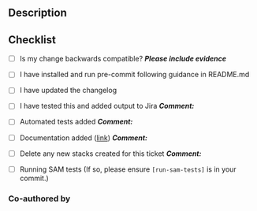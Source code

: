 ## Description

## Checklist
- [ ] Is my change backwards compatible? **_Please include evidence_**

- [ ] I have installed and run pre-commit following guidance in README.md

- [ ] I have updated the changelog

- [ ] I have tested this and added output to Jira
**_Comment:_**

- [ ] Automated tests added
**_Comment:_**

- [ ] Documentation added ([link]())
**_Comment:_**

- [ ] Delete any new stacks created for this ticket
**_Comment:_**

- [ ] Running SAM tests (If so, please ensure `[run-sam-tests]` is in your commit.)
### Co-authored by
